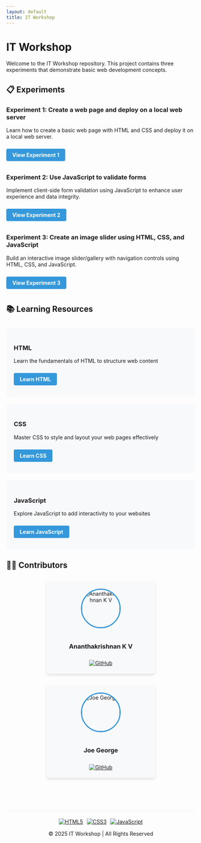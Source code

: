 ```yaml
---
layout: default
title: IT Workshop
---
```


# IT Workshop

Welcome to the IT Workshop repository. This project contains three experiments that demonstrate basic web development concepts.

## 📋 Experiments

### Experiment 1: Create a web page and deploy on a local web server

Learn how to create a basic web page with HTML and CSS and deploy it on a local web server.

<a href="Exp-1/README.html" class="btn" target="_blank">View Experiment 1</a>

### Experiment 2: Use JavaScript to validate forms

Implement client-side form validation using JavaScript to enhance user experience and data integrity.

<a href="Exp-2/README.html" class="btn" target="_blank">View Experiment 2</a>

### Experiment 3: Create an image slider using HTML, CSS, and JavaScript

Build an interactive image slider/gallery with navigation controls using HTML, CSS, and JavaScript.

<a href="Exp-3/README.html" class="btn" target="_blank">View Experiment 3</a>

## 📚 Learning Resources

<div class="resources">
  <div class="resource">
    <h3>HTML</h3>
    <p>Learn the fundamentals of HTML to structure web content</p>
    <a href="https://www.w3schools.com/html/" target="_blank" class="btn">Learn HTML</a>
  </div>
  
  <div class="resource">
    <h3>CSS</h3>
    <p>Master CSS to style and layout your web pages effectively</p>
    <a href="https://www.w3schools.com/css/" target="_blank" class="btn">Learn CSS</a>
  </div>
  
  <div class="resource">
    <h3>JavaScript</h3>
    <p>Explore JavaScript to add interactivity to your websites</p>
    <a href="https://www.w3schools.com/js/" target="_blank" class="btn">Learn JavaScript</a>
  </div>
</div>

## 👨‍💻 Contributors

<div class="contributors">
    <div class="contributor-card">
    <img src="https://github.com/Ananthan-didnot.png" alt="Ananthakrishnan K V" class="contributor-img">
    <h3>Ananthakrishnan K V</h3>
    <a href="https://github.com/Ananthan-didnot" target="_blank" class="contributor-link">
      <img src="https://img.shields.io/badge/GitHub-181717?style=for-the-badge&logo=github&logoColor=white" alt="GitHub">
    </a>
  </div>
  
  <div class="contributor-card">
    <img src="https://github.com/joegeorge022.png" alt="Joe George" class="contributor-img">
    <h3>Joe George</h3>
    <a href="https://github.com/joegeorge022/" target="_blank" class="contributor-link">
      <img src="https://img.shields.io/badge/GitHub-181717?style=for-the-badge&logo=github&logoColor=white" alt="GitHub">
    </a>
  </div>
  
</div>

<br>

<div class="footer">
  <div class="badges">
    <a href="https://developer.mozilla.org/en-US/docs/Web/HTML" target="_blank"><img src="https://img.shields.io/badge/HTML5-E34F26?style=flat-square&logo=html5&logoColor=white" alt="HTML5"></a>
    <a href="https://developer.mozilla.org/en-US/docs/Web/CSS" target="_blank"><img src="https://img.shields.io/badge/CSS3-1572B6?style=flat-square&logo=css3&logoColor=white" alt="CSS3"></a>
    <a href="https://developer.mozilla.org/en-US/docs/Web/JavaScript" target="_blank"><img src="https://img.shields.io/badge/JavaScript-F7DF1E?style=flat-square&logo=javascript&logoColor=black" alt="JavaScript"></a>
  </div>
  <p>&copy; 2025 IT Workshop | All Rights Reserved</p>
</div>

<style type="text/css">
  .btn {
    display: inline-block;
    background-color: #3498db;
    color: white;
    padding: 8px 16px;
    margin: 10px 0;
    text-decoration: none;
    border-radius: 4px;
    font-weight: bold;
  }
  
  .btn:hover {
    background-color: #2980b9;
  }
  
  .resources {
    display: flex;
    flex-wrap: wrap;
    gap: 20px;
    margin: 30px 0;
  }
  
  .resource {
    flex: 1;
    min-width: 250px;
    padding: 20px;
    background-color: #f8f9fa;
    border-radius: 8px;
  }
  
  .contributors {
    display: flex;
    flex-wrap: wrap;
    gap: 30px;
    justify-content: center;
    margin: 30px 0;
  }
  
  .contributor-card {
    width: 250px;
    padding: 20px;
    background-color: #f8f9fa;
    border-radius: 8px;
    text-align: center;
    box-shadow: 0 4px 6px rgba(0,0,0,0.1);
    transition: transform 0.3s ease;
  }
  
  .contributor-card:hover {
    transform: translateY(-5px);
  }
  
  .contributor-img {
    width: 100px;
    height: 100px;
    border-radius: 50%;
    margin-bottom: 15px;
    border: 3px solid #3498db;
  }
  
  .contributor-link {
    display: inline-block;
    margin-top: 10px;
  }
  
  .footer {
    margin-top: 40px;
    padding-top: 20px;
    border-top: 1px solid #eee;
    text-align: center;
  }
  
  .badges {
    display: flex;
    justify-content: center;
    gap: 10px;
    margin-bottom: 15px;
  }
  
  @media (max-width: 768px) {
    .resources, .contributors {
      flex-direction: column;
    }
  }
</style>